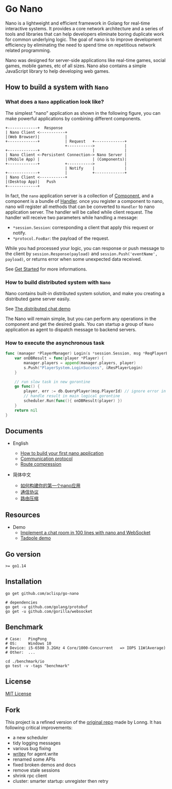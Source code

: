 # Go Nano

Nano is a lightweight and efficient framework in Golang for real-time interactive systems.
It provides a core network architecture and a series of tools and libraries that
can help developers eliminate boring duplicate work for common underlying logic.
The goal of nano is to improve development efficiency by eliminating the need to
spend time on repetitious network related programming.

Nano was designed for server-side applications like real-time games, social games,
mobile games, etc of all sizes. Nano also contains a simple JavaScript library to help developing web games.

## How to build a system with `Nano`

### What does a `Nano` application look like?

The simplest "nano" application as shown in the following figure, you can make powerful applications by combining different components.

```
+-------------+  Response
| Nano Client <-----------+
|(Web Browser)|           |
+-------------+           | Request   +-------------+
                          +----------->             |
+-------------+                       |             |
| Nano Client <-Persistent Connection-> Nano Server |
|(Mobile App) |                       | (Components)|
+-------------+           +----------->             |
                          | Notify    |             |
+-------------+           |           +-------------+
| Nano Client <-----------+
|(Desktop App)|   Push
+-------------+
```

In fact, the `nano` application server is a collection of [Component](./docs/get_started.md#component), and a component is a bundle of [Handler](./docs/get_started.md#handler). once you register a component to nano, nano will register all methods that can be converted to `Handler` to nano application server. The handler will be called while client request. The handler will receive two parameters while handling a message:
  - `*session.Session`: corresponding a client that apply this request or notify.
  - `*protocol.FooBar`: the payload of the request.

While you had processed your logic, you can response or push message to the client by `session.Response(payload)` and `session.Push('eventName', payload)`, or returns error when some unexpected data received.

See [Get Started](./docs/get_started.md) for more informations.

### How to build distributed system with `Nano`

Nano contains built-in distributed system solution, and make you creating a distributed game server easily.

See [The distributed chat demo](./examples/cluster)

The Nano will remain simple, but you can perform any operations in the component and get the desired goals. You can startup a group of `Nano` application as agent to dispatch message to backend servers.

### How to execute the asynchronous task

```go
func (manager *PlayerManager) Login(s *session.Session, msg *ReqPlayerLogin) error {
    var onDBResult = func(player *Player) {
        manager.players = append(manager.players, player)
        s.Push("PlayerSystem.LoginSuccess", &ResPlayerLogin)
    }

    // run slow task in new gorontine
    go func() {
        player, err := db.QueryPlayer(msg.PlayerId) // ignore error in demo
        // handle result in main logical gorontine
        scheduler.Run(func(){ onDBResult(player) })
    }
    return nil
}
```

## Documents

- English
    + [How to build your first nano application](./docs/get_started.md)
    + [Communication protocol](./docs/communication_protocol.md)
    + [Route compression](./docs/route_compression.md)

- 简体中文
    + [如何构建你的第一个nano应用](./docs/get_started_zh_CN.md)
    + [通信协议](./docs/communication_protocol_zh_CN.md)
    + [路由压缩](./docs/route_compression_zh_CN.md)

## Resources

- Demo
  + [Implement a chat room in 100 lines with nano and WebSocket](./examples/demo/chat)
  + [Tadpole demo](./examples/demo/tadpole)

## Go version

`>= go1.14`

## Installation

```shell
go get github.com/aclisp/go-nano

# dependencies
go get -u github.com/golang/protobuf
go get -u github.com/gorilla/websocket
```

## Benchmark

```shell
# Case:   PingPong
# OS:     Windows 10
# Device: i5-6500 3.2GHz 4 Core/1000-Concurrent   => IOPS 11W(Average)
# Other:  ...

cd ./benchmark/io
go test -v -tags "benchmark"
```

## License

[MIT License](./LICENSE)

## Fork

This project is a refined version of the [original repo](https://github.com/lonng/nano) made by Lonng.
It has following critical improvements:

* a new scheduler
* tidy logging messages
* various bug fixing
* [writev](https://github.com/golang/go/issues/13451) for agent.write
* renamed some APIs
* fixed broken demos and docs
* remove stale sessions
* shrink rpc client
* cluster: smarter startup: unregister then retry
